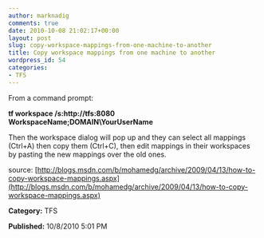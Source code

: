 ```yaml
---
author: marknadig
comments: true
date: 2010-10-08 21:02:17+00:00
layout: post
slug: copy-workspace-mappings-from-one-machine-to-another
title: Copy workspace mappings from one machine to another
wordpress_id: 54
categories:
- TFS
---
```





From a command prompt:




**tf workspace /s:http://tfs:8080 WorkspaceName;DOMAIN\YourUserName**




Then the workspace dialog will pop up and they can select all mappings (Ctrl+A) then copy them (Ctrl+C), then edit mappings in their workspaces by pasting the new mappings over the old ones.




source: [http://blogs.msdn.com/b/mohamedg/archive/2009/04/13/how-to-copy-workspace-mappings.aspx](http://blogs.msdn.com/b/mohamedg/archive/2009/04/13/how-to-copy-workspace-mappings.aspx)




**Category:** TFS




**Published:** 10/8/2010 5:01 PM



